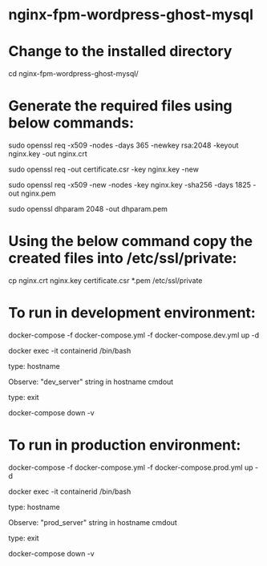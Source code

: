 # nginx-fpm-wordpress-ghost-mysql

# Change to the installed directory

cd nginx-fpm-wordpress-ghost-mysql/

# Generate the required files using below commands:

sudo openssl req -x509 -nodes -days 365 -newkey rsa:2048 -keyout nginx.key -out nginx.crt

sudo openssl req -out certificate.csr -key nginx.key -new

sudo openssl req -x509 -new -nodes -key nginx.key -sha256 -days 1825 -out nginx.pem

sudo openssl dhparam 2048 -out dhparam.pem

# Using the below command copy the created files into /etc/ssl/private:

cp nginx.crt nginx.key certificate.csr *.pem /etc/ssl/private

# To run in development environment:

docker-compose -f docker-compose.yml -f docker-compose.dev.yml up -d

docker exec -it containerid /bin/bash

type: hostname

Observe: "dev_server" string in hostname cmdout

type: exit

docker-compose down -v

# To run in production environment:

docker-compose -f docker-compose.yml -f docker-compose.prod.yml up -d

docker exec -it containerid /bin/bash

type: hostname

Observe: "prod_server" string in hostname cmdout

type: exit

docker-compose down -v



